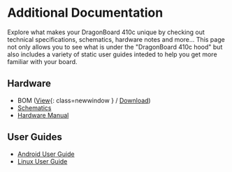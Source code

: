 # Additional Documentation

Explore what makes your DragonBoard 410c unique by checking out technical specifications, schematics, hardware notes and more... This page not only allows you to see what is under the "DragonBoard 410c hood" but also includes a variety of static user guides inteded to help you get more familiar with your board.

## Hardware

- BOM ([View](https://github.com/96boards/documentation/blob/master/ConsumerEdition/DragonBoard-410c/AdditionalDocs/DragonBoard410c_BOM.pdf){: class=newwindow } / [Download](https://github.com/96boards/documentation/raw/master/ConsumerEdition/DragonBoard-410c/AdditionalDocs/DragonBoard410c_BOM.pdf))
- [Schematics](Schematics_DragonBoard.pdf)
- [Hardware Manual](HardwareManual_DragonBoard.pdf)

## User Guides

- [Android User Guide](AndroidUserGuide_DragonBoard.pdf)
- [Linux User Guide](LinuxUserGuide_DragonBoard.pdf)

## 

